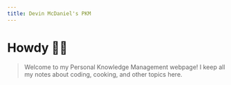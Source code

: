 ```yaml
---
title: Devin McDaniel's PKM
---
```

# Howdy 👋🏾

> Welcome to my Personal Knowledge Management webpage! I keep all my notes about coding, cooking, and other topics here.



